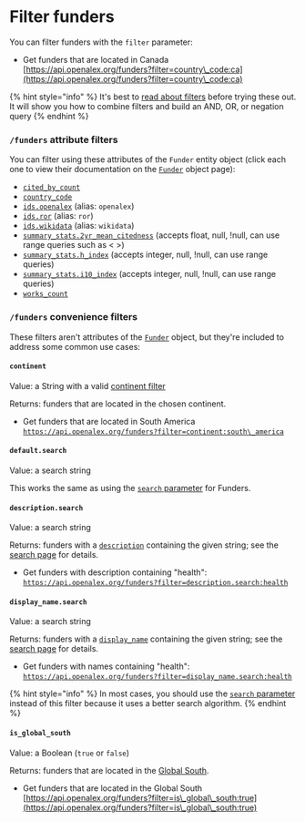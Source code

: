 # Filter funders

You can filter funders with the `filter` parameter:

* Get funders that are located in Canada\
  [https://api.openalex.org/funders?filter=country\_code:ca](https://api.openalex.org/funders?filter=country\_code:ca)

{% hint style="info" %}
It's best to [read about filters](../../how-to-use-the-api/get-lists-of-entities/filter-entity-lists.md) before trying these out. It will show you how to combine filters and build an AND, OR, or negation query
{% endhint %}

### `/funders` attribute filters

You can filter using these attributes of the `Funder` entity object (click each one to view their documentation on the [`Funder`](funder-object.md) object page):

* [`cited_by_count`](funder-object.md#cited\_by\_count)
* [`country_code`](funder-object.md#country\_code)
* [`ids.openalex`](funder-object.md#ids) (alias: `openalex`)
* [`ids.ror`](funder-object.md#ids) (alias: `ror`)
* [`ids.wikidata`](funder-object.md#ids) (alias: `wikidata`)
* [`summary_stats.2yr_mean_citedness`](funder-object.md#summary_stats) (accepts float, null, !null, can use range queries such as < >)
* [`summary_stats.h_index`](funder-object.md#summary_stats) (accepts integer, null, !null, can use range queries)
* [`summary_stats.i10_index`](funder-object.md#summary_stats) (accepts integer, null, !null, can use range queries)
* [`works_count`](funder-object.md#works\_count)

### `/funders` convenience filters

These filters aren't attributes of the [`Funder`](funder-object.md) object, but they're included to address some common use cases:

#### `continent`

Value: a String with a valid [continent filter](../geo/continents.md#filter-by-continent)

Returns: funders that are located in the chosen continent.

* Get funders that are located in South America\
  [`https://api.openalex.org/funders?filter=continent:south\_america`](https://api.openalex.org/funders?filter=continent:south\_america)

#### `default.search`

Value: a search string

This works the same as using the [`search` parameter](./search-funders.md#search-funders) for Funders.

#### `description.search`

Value: a search string

Returns: funders with a [`description`](funder-object.md#description) containing the given string; see the [search page](search-funders.md#search-a-specific-field) for details.

* Get funders with description containing "health":\
  [`https://api.openalex.org/funders?filter=description.search:health`](https://api.openalex.org/funders?filter=description.search:health)

#### `display_name.search`

Value: a search string

Returns: funders with a [`display_name`](funder-object.md#display\_name) containing the given string; see the [search page](search-funders.md#search-a-specific-field) for details.

* Get funders with names containing "health":\
  [`https://api.openalex.org/funders?filter=display_name.search:health`](https://api.openalex.org/funders?filter=display_name.search:health)

{% hint style="info" %}
In most cases, you should use the [`search` parameter](search-funders.md) instead of this filter because it uses a better search algorithm.
{% endhint %}

#### `is_global_south`

Value: a Boolean (`true` or `false`)

Returns: funders that are located in the [Global South](../geo/regions.md#global-south).

* Get funders that are located in the Global South\
  [https://api.openalex.org/funders?filter=is\_global\_south:true](https://api.openalex.org/funders?filter=is\_global\_south:true)

